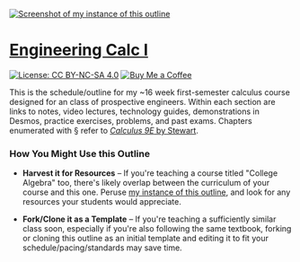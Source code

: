 [![Screenshot of my instance of this outline](https://org.coloradomesa.edu/~mapierce2/135/screenshot.webp)](https://org.coloradomesa.edu/~mapierce2/135/)

# [Engineering Calc I](https://org.coloradomesa.edu/~mapierce2/135/)

[![License: CC BY-NC-SA 4.0](https://img.shields.io/badge/License-CC%20BY%20NC%20SA%204.0-00B4D8)](https://creativecommons.org/licenses/by-nc-sa/4.0/)
[![Buy Me a Coffee](https://img.shields.io/badge/Buy%20Me%20a-Coffee-orange)](https://www.buymeacoffee.com/mpierce)

This is the schedule/outline 
for my ~16 week first-semester calculus course
designed for an class of prospective engineers.
Within each section are links to notes, video lectures, 
technology guides, demonstrations in Desmos,
practice exercises, problems, and past exams.
Chapters enumerated with § refer to
[*Calculus 9E* by Stewart](https://www.stewartcalculus.com).

### How You Might Use this Outline

  - **Harvest it for Resources** – 
If you're teaching a course titled "College Algebra" too,
there's likely overlap between the curriculum of your course and this one.
Peruse [my instance of this outline](https://org.coloradomesa.edu/~mapierce2/135/),
and look for any resources your students would appreciate.

  - **Fork/Clone it as a Template** – 
If you're teaching a sufficiently similar class soon, 
especially if you're also following the same textbook,
forking or cloning this outline as an initial template 
and editing it to fit your schedule/pacing/standards may save time.

